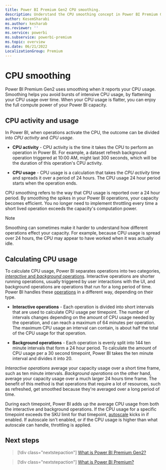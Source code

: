 ```yaml
---
title: Power BI Premium Gen2 CPU smoothing.
description: Understand the CPU smoothing concept in Power BI Premium Gen2 works.
author: KesemSharabi
ms.author: kesharab
ms.reviewer: ''
ms.service: powerbi
ms.subservice: powerbi-premium
ms.topic: overview
ms.date: 06/21/2022
LocalizationGroup: Premium 
---
```


# CPU smoothing

Power BI Premium Gen2 uses smoothing when it reports your CPU usage. Smoothing helps you avoid bursts of intensive CPU usage, by flattening your CPU usage over time. When your CPU usage is flatter, you can enjoy the full compute power of your Power BI capacity.

## CPU activity and usage

In Power BI, when operations activate the CPU, the outcome can be divided into *CPU activity* and *CPU usage*.

* **CPU activity** - CPU activity is the time it takes the CPU to perform an operation in Power BI. For example, a dataset refresh background operation triggered at 10:00 AM, might last 300 seconds, which will be the duration of this operation's CPU activity.

* **CPU usage** - CPU usage is a calculation that takes the *CPU activity* time and spreads it over a period of 24 hours. The CPU usage 24 hour period starts when the operation ends.

CPU smoothing refers to the way that CPU usage is reported over a 24 hour period. By smoothing the spikes in your Power BI operations, your capacity becomes efficient. You no longer need to implement throttling every time a short lived operation exceeds the capacity's computation power.

>[!NOTE]
>Smoothing can sometimes make it harder to understand how different operations effect your capacity. For example, because CPU usage is spread over 24 hours, the CPU may appear to have worked when it was actually idle.

## Calculating CPU usage

To calculate CPU usage, Power BI separates operations into two categories, [*interactive* and *background* operations](service-premium-gen2-faq.yml#what-s-the-difference-between-interactive-and-background-operations--). Interactive operations are shorter running operations, usually triggered by user interactions with the UI, and background operations are operations that run for a long period of time. Power BI handles these [operations](service-premium-gen2-faq.yml#which-operations-contribute-to-interactive-utilization--and-which-to-background-utilization-) in a different way, depending on their type.

* **Interactive operations** - Each operation is divided into short intervals that are used to calculate CPU usage per timepoint. The number of intervals changes depending on the amount of CPU usage needed by the operation, and can reach a maximum of 64 minutes per operation. The maximum CPU usage an interval can contain, is about half the total of the CPU usage for that operation.

* **Background operations** - Each operation is evenly split into 144 ten minute intervals that form a 24 hour period. To calculate the amount of CPU usage per a 30 second timepoint, Power BI takes the ten minute interval and divides it into 20.

*Interactive operations* average your capacity usage over a short time frame, such as ten minute intervals. *Background operations* on the other hand, average your capacity usage over a much larger 24 hours time frame. The benefit of this method is that operations that require a lot of resources, such as refreshed, get smoothed because they're averaged over a long period of time.

During each timepoint, Power BI adds up the average CPU usage from both the interactive and background operations. If the CPU usage for a specific timepoint exceeds the SKU limit for that timepoint, [autoscale](service-premium-auto-scale.md) kicks in if enabled. If autoscale isn't enabled, or if the CPU usage is higher than what autoscale can handle, throttling is applied.



## Next steps

> [!div class="nextstepaction"]
> [What is Power BI Premium Gen2?](service-premium-gen2-what-is.md)

> [!div class="nextstepaction"]
> [What is Power BI Premium?](service-premium-what-is.md)
